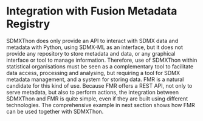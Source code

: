 # Integration with Fusion Metadata Registry

SDMXThon does only provide an API to interact with SDMX data and metadata with Python, using SDMX-ML as an interface, but it does not provide any repository to store metadata and data, or any graphical interface or tool to manage information. Therefore, use of SDMXThon within statistical organisations must be seen as a complementary tool to facilitate data access, processing and analysing, but requiring a tool for SDMX metadata management, and a system for storing data.
FMR is a natural candidate for this kind of use. Because FMR offers a REST API, not only to serve metadata, but also to perform actions, the integration between SDMXThon and FMR is quite simple, even if they are built using different technologies.
The comprehensive example in next section shows how FMR can be used together with SDMXThon.
